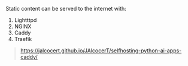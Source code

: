 Static content can be served to the internet with:

1. Lightttpd
2. NGINX
3. Caddy
4. Traefik

> https://jalcocert.github.io/JAlcocerT/selfhosting-python-ai-apps-caddy/
